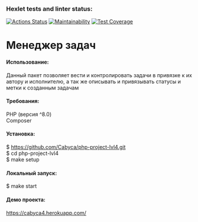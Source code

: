 ### Hexlet tests and linter status:
[![Actions Status](https://github.com/Cabyca/php-project-lvl4/workflows/hexlet-check/badge.svg)](https://github.com/Cabyca/php-project-lvl4/actions)
[![Maintainability](https://api.codeclimate.com/v1/badges/dfec53b2cd2f99625c20/maintainability)](https://codeclimate.com/github/Cabyca/php-project-lvl4/maintainability)
[![Test Coverage](https://api.codeclimate.com/v1/badges/dfec53b2cd2f99625c20/test_coverage)](https://codeclimate.com/github/Cabyca/php-project-lvl4/test_coverage)


# Менеджер задач

#### Использование:
Данный пакет позволяет вести и контролировать
задачи в привязке к их автору и исполнителю,
а так же описывать и привязывать статусы и метки к
созданным задачам

#### Требования:
PHP (версия ^8.0)  
Composer

#### Установка:
$ https://github.com/Cabyca/php-project-lvl4.git  
$ cd php-project-lvl4  
$ make setup

#### Локальный запуск:
$ make start

#### Демо проекта:
https://cabyca4.herokuapp.com/
